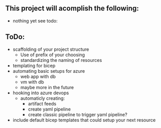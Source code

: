 ## This project will acomplish the following:

* nothing yet see todo:


## ToDo:

* scaffolding of your project structure
    * Use of prefix of your choosing
    * standardizing the naming of resources
* templating for bicep
* automating basic setups for azure
    * web app with db
    * vm with db
    * maybe more in the future
* hooking into azure devops
    * automaticly creating:
        * artifact feeds
        * create yaml pipeline
        * create classic pipeline to trigger yaml pipeline?
* include default bicep templates that could setup your next resource